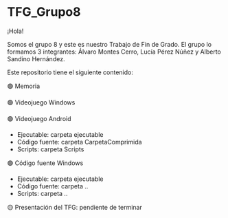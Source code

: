 # TFG_Grupo8

¡Hola!

Somos el grupo 8 y este es nuestro Trabajo de Fin de Grado. El grupo lo formamos 3 integrantes: Álvaro Montes Cerro, Lucía Pérez Núñez y Alberto Sandino Hernández.

Este repositorio tiene el siguiente contenido:

  :green_circle: Memoria
  
  :green_circle: Videojuego Windows
  
  :green_circle: Videojuego Android
  - Ejecutable: carpeta ejecutable
- Código fuente: carpeta CarpetaComprimida
- Scripts: carpeta Scripts

:green_circle: Código fuente Windows
  - Ejecutable: carpeta ejecutable
- Código fuente: carpeta ..
- Scripts: carpeta ..
  
  
:yellow_circle: Presentación del TFG: pendiente de terminar

